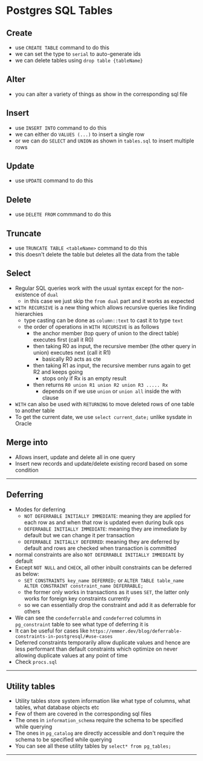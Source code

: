 # Postgres SQL Tables

## Create

- use `CREATE TABLE` command to do this
- we can set the type to `serial` to auto-generate ids
- we can delete tables using `drop table {tableName}`

## Alter

- you can alter a variety of things as show in the corresponding sql file

## Insert

- use `INSERT INTO` command to do this
- we can either do `VALUES (...)` to insert a single row
- or we can do `SELECT` and `UNION` as shown in `tables.sql` to insert multiple rows

## Update

- use `UPDATE` command to do this

## Delete

- use `DELETE FROM` commmand to do this

## Truncate

- use `TRUNCATE TABLE <tableName>` command to do this
- this doesn't delete the table but deletes all the data from the table

## Select 

- Regular SQL queries work with the usual syntax except for the non-existence of `dual`
  - in this case we just skip the `from dual` part and it works as expected
- `WITH RECURSIVE` is a new thing which allows recursive queries like finding hierarchies
  - type casting can be done as `column::text` to cast it to type `text`
  - the order of operations in `WITH RECURSIVE` is as follows
    - the anchor member (top query of union to the direct table) executes first (call it R0)
    - then taking R0 as input, the recursive member (the other query in union) executes next (call it R1)
      - basically R0 acts as cte
    - then taking R1 as input, the recursive member runs again to get R2 and keeps going
      - stops only if Rx is an empty result
    - then returns `R0 union R1 union R2 union R3 ..... Rx`
      - depends on if we use `union` or `union all` inside the with clause
- `WITH` can also be used with `RETURNING` to move deleted rows of one table to another table
- To get the current date, we use `select current_date;` unlike sysdate in Oracle

## Merge into

- Allows insert, update and delete all in one query
- Insert new records and update/delete existing record based on some condition

---

## Deferring

- Modes for deferring
  - `NOT DEFERRABLE INITIALLY IMMEDIATE`: meaning they are applied for each row as and when that row is updated even during bulk ops
  - `DEFERRABLE INITIALLY IMMEDIATE`: meaning they are immediate by default but we can change it per transaction
  - `DEFERRABLE INITIALLY DEFERRED`: meaning they are deferred by default and rows are checked when transaction is committed
- normal constraints are also `NOT DEFERRABLE INITIALLY IMMEDIATE` by default
- Except `NOT NULL` and `CHECK`, all other inbuilt constraints can be deferred as below:
  - `SET CONSTRAINTS key_name DEFERRED;` or `ALTER TABLE table_name ALTER CONSTRAINT constraint_name DEFERRABLE;`
  - the former only works in transactions as it uses `SET`, the latter only works for foreign key constraints currently
  - so we can essentially drop the constraint and add it as deferrable for others
- We can see the `condeferrable` and `condeferred` columns in `pg_constraint` table to see what type of deferring it is
- It can be useful for cases like `https://emmer.dev/blog/deferrable-constraints-in-postgresql/#use-cases`
- Deferred constraints temporarily allow duplicate values and hence are less performant than default constraints which optimize on never allowing duplicate values at any point of time
- Check `procs.sql`

---

## Utility tables

- Utility tables store system information like what type of columns, what tables, what database objects etc
- Few of them are covered in the corresponding sql files
- The ones in `information_schema` require the schema to be specified while querying
- The ones in `pg_catalog` are directly accessible and don't require the schema to be specified while querying
- You can see all these utility tables by `select* from pg_tables;`

---
